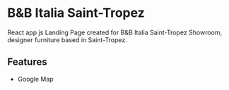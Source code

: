 # B&B Italia Saint-Tropez

React app js Landing Page created for B&B Italia Saint-Tropez Showroom, designer furniture based in Saint-Tropez.

## Features

- Google Map
